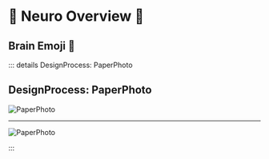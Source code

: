 # 🧠 Neuro Overview 🧠

## Brain Emoji 🧠



::: details DesignProcess: PaperPhoto

## DesignProcess: PaperPhoto

![PaperPhoto](/Paper_BetaQuote.jpg)

---

![PaperPhoto](/Paper_BetaQuote2.jpg)

:::